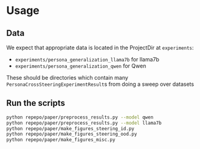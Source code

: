 
# Usage

## Data

We expect that appropriate data is located in the ProjectDir at `experiments`:
- `experiments/persona_generalization_llama7b` for llama7b
- `experiments/persona_generalization_qwen` for Qwen

These should be directories which contain many `PersonaCrossSteeringExperimentResult`s from doing a sweep over datasets

## Run the scripts

```bash
python repepo/paper/preprocess_results.py --model qwen
python repepo/paper/preprocess_results.py --model llama7b
python repepo/paper/make_figures_steering_id.py
python repepo/paper/make_figures_steering_ood.py
python repepo/paper/make_figures_misc.py
```
